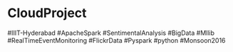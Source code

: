 # CloudProject
#IIIT-Hyderabad
#ApacheSpark
#SentimentalAnalysis
#BigData
#Mllib
#RealTimeEventMonitoring
#FlickrData
#Pyspark
#python
#Monsoon2016
